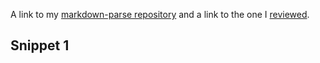 A link to my [markdown-parse repository](https://github.com/Mchellei/markdown-parse) and a link to the one I [reviewed](https://github.com/zhl010/markdown-parse).

## Snippet 1
